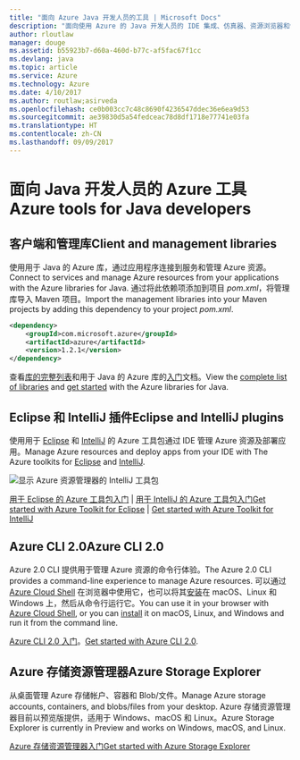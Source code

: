 ```yaml
---
title: "面向 Azure Java 开发人员的工具 | Microsoft Docs"
description: "面向使用 Azure 的 Java 开发人员的 IDE 集成、仿真器、资源浏览器和命令行接口。"
author: rloutlaw
manager: douge
ms.assetid: b55923b7-d60a-460d-b77c-af5fac67f1cc
ms.devlang: java
ms.topic: article
ms.service: Azure
ms.technology: Azure
ms.date: 4/10/2017
ms.author: routlaw;asirveda
ms.openlocfilehash: ce0b003cc7c48c8690f4236547ddec36e6ea9d53
ms.sourcegitcommit: ae39830d5a54fedceac78d8df1718e77741e03fa
ms.translationtype: HT
ms.contentlocale: zh-CN
ms.lasthandoff: 09/09/2017
---
```

# <a name="azure-tools-for-java-developers"></a><span data-ttu-id="7cf8e-103">面向 Java 开发人员的 Azure 工具</span><span class="sxs-lookup"><span data-stu-id="7cf8e-103">Azure tools for Java developers</span></span>

## <a name="client-and-management-libraries"></a><span data-ttu-id="7cf8e-104">客户端和管理库</span><span class="sxs-lookup"><span data-stu-id="7cf8e-104">Client and management libraries</span></span>

<span data-ttu-id="7cf8e-105">使用用于 Java 的 Azure 库，通过应用程序连接到服务和管理 Azure 资源。</span><span class="sxs-lookup"><span data-stu-id="7cf8e-105">Connect to services and manage Azure resources from your applications with the Azure libraries for Java.</span></span> <span data-ttu-id="7cf8e-106">通过将此依赖项添加到项目 *pom.xml*，将管理库导入 Maven 项目。</span><span class="sxs-lookup"><span data-stu-id="7cf8e-106">Import the management libraries into your Maven projects by adding this dependency to your project *pom.xml*.</span></span>

```XML
<dependency>
    <groupId>com.microsoft.azure</groupId>
    <artifactId>azure</artifactId>
    <version>1.2.1</version>
</dependency>
```

<span data-ttu-id="7cf8e-107">查看[库的完整列表](java-sdk-azure-install.md)和用于 Java 的 Azure 库的[入门](java-sdk-azure-get-started.md)文档。</span><span class="sxs-lookup"><span data-stu-id="7cf8e-107">View the [complete list of libraries](java-sdk-azure-install.md) and [get started](java-sdk-azure-get-started.md) with the Azure libraries for Java.</span></span>

## <a name="eclipse-and-intellij-plugins"></a><span data-ttu-id="7cf8e-108">Eclipse 和 IntelliJ 插件</span><span class="sxs-lookup"><span data-stu-id="7cf8e-108">Eclipse and IntelliJ plugins</span></span>

<span data-ttu-id="7cf8e-109">使用用于 [Eclipse](eclipse/azure-toolkit-for-eclipse.md) 和 [IntelliJ](intellij/azure-toolkit-for-intellij.md) 的 Azure 工具包通过 IDE 管理 Azure 资源及部署应用。</span><span class="sxs-lookup"><span data-stu-id="7cf8e-109">Manage Azure resources and deploy apps from your IDE with The Azure toolkits for [Eclipse](eclipse/azure-toolkit-for-eclipse.md) and [IntelliJ](intellij/azure-toolkit-for-intellij.md).</span></span>   

![显示 Azure 资源管理器的 IntelliJ 工具包](media/intelliJ-azure-explorer.png)

<span data-ttu-id="7cf8e-111">[用于 Eclipse 的 Azure 工具包入门](https://docs.microsoft.com/azure/app-service-web/app-service-web-eclipse-create-hello-world-web-app) | [用于 IntelliJ 的 Azure 工具包入门](https://docs.microsoft.com/azure/app-service-web/app-service-web-intellij-create-hello-world-web-app)</span><span class="sxs-lookup"><span data-stu-id="7cf8e-111">[Get started with Azure Toolkit for Eclipse](https://docs.microsoft.com/azure/app-service-web/app-service-web-eclipse-create-hello-world-web-app) | [Get started with Azure Toolkit for IntelliJ](https://docs.microsoft.com/azure/app-service-web/app-service-web-intellij-create-hello-world-web-app)</span></span> 

## <a name="azure-cli-20"></a><span data-ttu-id="7cf8e-112">Azure CLI 2.0</span><span class="sxs-lookup"><span data-stu-id="7cf8e-112">Azure CLI 2.0</span></span>

<span data-ttu-id="7cf8e-113">Azure 2.0 CLI 提供用于管理 Azure 资源的命令行体验。</span><span class="sxs-lookup"><span data-stu-id="7cf8e-113">The Azure 2.0 CLI provides a command-line experience to manage Azure resources.</span></span> <span data-ttu-id="7cf8e-114">可以通过 [Azure Cloud Shell](https://docs.microsoft.com/azure/cloud-shell/overview) 在浏览器中使用它，也可以将其[安装](https://docs.microsoft.com/cli/azure/install-azure-cli)在 macOS、Linux 和 Windows 上，然后从命令行运行它。</span><span class="sxs-lookup"><span data-stu-id="7cf8e-114">You can use it in your browser with [Azure Cloud Shell](https://docs.microsoft.com/azure/cloud-shell/overview), or you can [install](https://docs.microsoft.com/cli/azure/install-azure-cli) it on macOS, Linux, and Windows and run it from the command line.</span></span>

<span data-ttu-id="7cf8e-115">[Azure CLI 2.0 入门](https://docs.microsoft.com/cli/azure/get-started-with-azure-cli)。</span><span class="sxs-lookup"><span data-stu-id="7cf8e-115">[Get started with Azure CLI 2.0](https://docs.microsoft.com/cli/azure/get-started-with-azure-cli).</span></span>

## <a name="azure-storage-explorer"></a><span data-ttu-id="7cf8e-116">Azure 存储资源管理器</span><span class="sxs-lookup"><span data-stu-id="7cf8e-116">Azure Storage Explorer</span></span> 

<span data-ttu-id="7cf8e-117">从桌面管理 Azure 存储帐户、容器和 Blob/文件。</span><span class="sxs-lookup"><span data-stu-id="7cf8e-117">Manage Azure storage accounts, containers, and blobs/files from your desktop.</span></span> <span data-ttu-id="7cf8e-118">Azure 存储资源管理器目前以预览版提供，适用于 Windows、macOS 和 Linux。</span><span class="sxs-lookup"><span data-stu-id="7cf8e-118">Azure Storage Explorer is currently in Preview and works on Windows, macOS, and Linux.</span></span>

[<span data-ttu-id="7cf8e-119">Azure 存储资源管理器入门</span><span class="sxs-lookup"><span data-stu-id="7cf8e-119">Get started with Azure Storage Explorer</span></span>](https://docs.microsoft.com/azure/vs-azure-tools-storage-manage-with-storage-explorer)